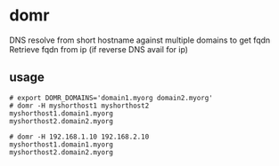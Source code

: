 # domr
DNS resolve from short hostname against multiple domains to get fqdn  
Retrieve fqdn from ip (if reverse DNS avail for ip)

## usage

```
# export DOMR_DOMAINS='domain1.myorg domain2.myorg'
# domr -H myshorthost1 myshorthost2
myshorthost1.domain1.myorg
myshorthost2.domain2.myorg

# domr -H 192.168.1.10 192.168.2.10
myshorthost1.domain1.myorg
myshorthost2.domain2.myorg
```

